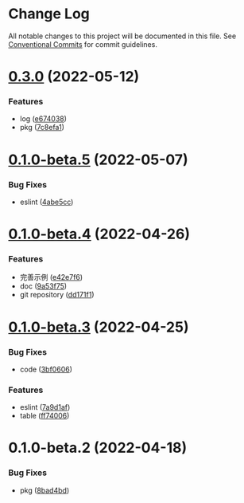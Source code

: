 # Change Log

All notable changes to this project will be documented in this file.
See [Conventional Commits](https://conventionalcommits.org) for commit guidelines.

# [0.3.0](http://10.215.171.199:7800/fe-pkgs/awaited/packages/select-ant-query-table/compare/@awaited/select-ant-query-table@0.1.0-beta.5...@awaited/select-ant-query-table@0.3.0) (2022-05-12)


### Features

* log ([e674038](http://10.215.171.199:7800/fe-pkgs/awaited/packages/select-ant-query-table/commits/e6740382503ab2fb18a1f8a06978dcefc1de02ee))
* pkg ([7c8efa1](http://10.215.171.199:7800/fe-pkgs/awaited/packages/select-ant-query-table/commits/7c8efa158ce677bbe8b293fab9ecf122931b898e))





# [0.1.0-beta.5](http://10.215.171.199:7800/fe-pkgs/awaited/packages/select-ant-query-table/compare/@awaited/select-ant-query-table@0.1.0-beta.4...@awaited/select-ant-query-table@0.1.0-beta.5) (2022-05-07)

### Bug Fixes

- eslint ([4abe5cc](http://10.215.171.199:7800/fe-pkgs/awaited/packages/select-ant-query-table/commits/4abe5cc9f4af072942e2be6109f8f67e504664e2))

# [0.1.0-beta.4](http://10.215.171.199:7800/fe-pkgs/awaited/packages/select-ant-query-table/compare/@awaited/select-ant-query-table@0.1.0-beta.3...@awaited/select-ant-query-table@0.1.0-beta.4) (2022-04-26)

### Features

- 完善示例 ([e42e7f6](http://10.215.171.199:7800/fe-pkgs/awaited/packages/select-ant-query-table/commits/e42e7f60703715439af2140261ef7f6681790b8c))
- doc ([9a53f75](http://10.215.171.199:7800/fe-pkgs/awaited/packages/select-ant-query-table/commits/9a53f75fc07bf0f5f2344a190dd7d0f9a3f72694))
- git repository ([dd171f1](http://10.215.171.199:7800/fe-pkgs/awaited/packages/select-ant-query-table/commits/dd171f143d5adc437ac858465f343d647c190951))

# [0.1.0-beta.3](http://10.215.171.199:7800/fe-pkgs/awaited/packages/select-ant-query-table/compare/@awaited/select-ant-query-table@0.1.0-beta.2...@awaited/select-ant-query-table@0.1.0-beta.3) (2022-04-25)

### Bug Fixes

- code ([3bf0606](http://10.215.171.199:7800/fe-pkgs/awaited/packages/select-ant-query-table/commits/3bf060658e063b463e230adea3ddd690e3e5d02d))

### Features

- eslint ([7a9d1af](http://10.215.171.199:7800/fe-pkgs/awaited/packages/select-ant-query-table/commits/7a9d1af47acbcfa26042a583cf67440f823abadb))
- table ([ff74006](http://10.215.171.199:7800/fe-pkgs/awaited/packages/select-ant-query-table/commits/ff74006483b73c68a24bdf75a32be1d40bb515b8))

# 0.1.0-beta.2 (2022-04-18)

### Bug Fixes

- pkg ([8bad4bd](http://10.215.171.199:7800/fe-pkgs/awaited/packages/select-ant-query-table/commits/8bad4bd1cab2245084a54d08201976f3fc5818f6))
